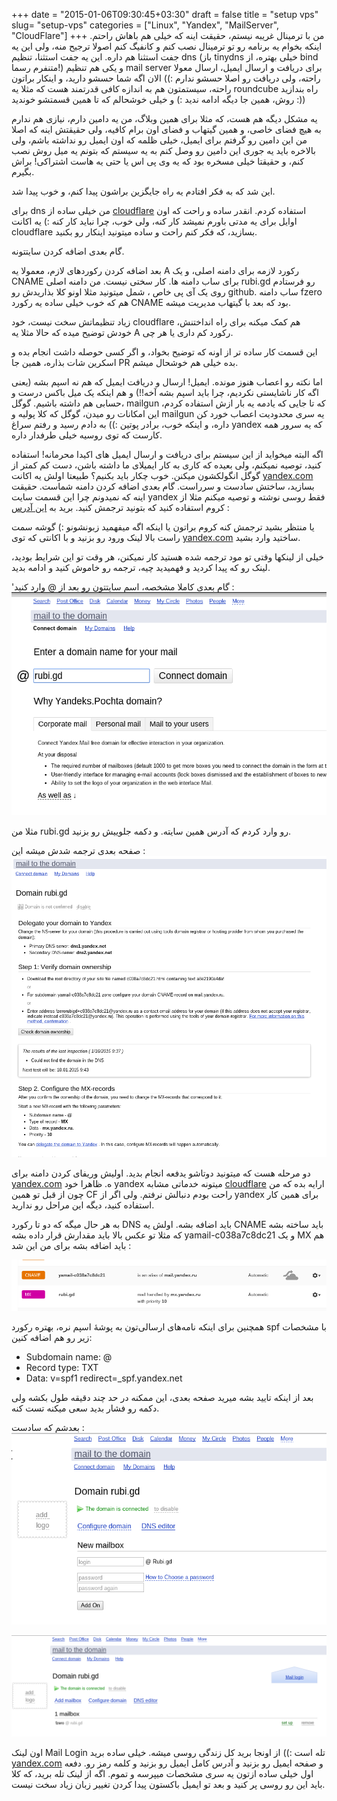 +++
date = "2015-01-06T09:30:45+03:30"
draft = false
title = "setup vps"
slug= "setup-vps"
categories = ["Linux", "Yandex", "MailServer", "CloudFlare"]
+++
من با ترمینال غریبه نیستم، حقیقت اینه که خیلی هم باهاش راحتم. اینکه بخوام یه برنامه رو تو ترمینال نصب کنم و کانفیگ کنم اصولا ترجیح منه، ولی این یه جفت استثنا هم داره. این یه جفت استثنا، تنظیم dns (باز tinydns خیلی بهتره، از bind متنفرم رسما!) و یکی هم تنظیم mail server برای دریافت و ارسال ایمیل، ارسال معولا راحته، ولی دریافت رو اصلا حسشو ندارم :)) الان اگه شما حسشو دارید، و اینکار براتون راحته، سیستمتون هم به اندازه کافی قدرتمند هست که مثلا یه roundcube راه بندازید روش، همین جا دیگه ادامه ندید :) و خیلی خوشحالم که تا همین قسمتشو خوندید :))

یه مشکل دیگه هم هست، که مثلا برای همین وبلاگ، من یه دامین دارم، نیازی هم ندارم به هیچ فضای خاصی، و همین گیتهاب و فضای اون برام کافیه، ولی حقیقتش اینه که اصلا من این دامین رو گرفتم برای ایمیل، خیلی ظلمه که اون ایمیل رو نداشته باشم، ولی بالاخره باید یه جوری این دامین رو وصل کنم به یه سیستم که بتونم یه میل روش نصب کنم، و حقیقتا خیلی مسخره بود که یه وی پی اس یا حتی یه هاست اشتراکی! براش بگیرم. 

این شد که به فکر افتادم یه راه جایگزین براشون پیدا کنم، و خوب پیدا شد. 

برای dns من خیلی ساده از [cloudflare](https://www.cloudflare.com/) استفاده کردم. انقدر ساده و راحت که اون اوایل برای یه مدتی باورم نمیشد کار کنه، ولی خوب، چرا نباید کار کنه :) یه اکانت cloudflare بسازید، که فکر کنم راحت و ساده میتونید اینکار رو بکنید. 

گام بعدی اضافه کردن سایتتونه. 

بعد اضافه کردن رکوردهای لازم، معمولا یه A رکورد لازمه برای دامنه اصلی، و یک CNAME برای ساب دامنه ها. کار سختی نیست. من دامنه اصلی rubi.gd رو فرستادم روی یک آی پی خاص ، شمل میتونید مثلا اونو کلا بذاریدش رو github. ساب دامنه fzero هم که خوب خیلی ساده یه رکورد CNAME بود که بعد با گیتهاب مدیریت میشه. 

زیاد تنظیماتش سخت نیست، خود cloudflare هم کمک میکنه برای راه انداختنش، خودش توضیح میده که حالا مثلا یه A رکورد کم داری یا هر چی. 

این قسمت کار ساده تر از اونه که توضیح بخواد، و اگر کسی حوصله داشت انجام بده و اسکرین شات بذاره، همین جا PR بده خیلی هم خوشحال میشم. 

اما نکته رو اعصاب هنوز مونده. ایمیل! ارسال و دریافت ایمیل که هم نه اسپم بشه (یعنی اگه کار ناشایستی نکردیم، چرا باید اسپم بشه آخه!!) و هم اینکه یک میل باکس درست و حسابی هم داشته باشیم. گوگل، mailgun که تا جایی که یادمه یه بار ازش استفاده کردم، این امکانات رو میدن، گوگل که کلا پولیه و mailgun یه سری محدودیت اعصاب خورد کن داره، و اینکه خوب، برادر پوتین :)) به دادم رسید و رفتم سراغ yandex که یه سرور همه کارست که توی روسیه خیلی طرفدار داره. 

اگه البته میخواید از این سیستم برای دریافت و ارسال ایمیل های اکیدا محرمانه! استفاده کنید، توصیه نمیکنم، ولی بعیده که کاری به کار ایمیلای ما داشته باشن، دست کم کمتر از گوگل انگولکشون میکنن. 
خوب چکار باید بکنیم؟ طبیعتا اولش یه اکانت [yandex.com](http://yandex.com) بسازید، ساختش سادست و سرراست.
گام بعدی اضافه کردن دامنه شماست. حقیقت اینه که نمیدونم چرا این قسمت سایت yandex فقط روسی نوشته و توصیه میکنم مثلا از کروم استفاده کنید که بتونید ترجمش کنید. برید به [این آدرس](https://pdd.yandex.ru/domains_add/) : 

یا منتظر بشید ترجمش کنه کروم براتون یا اینکه اگه میفهمید زبونشونو :) گوشه سمت راست بالا لینک ورود رو بزنید و با اکانتی که توی [yandex.com](http://yandex.com) ساختید وارد بشید. 

خیلی از لینکها وقتی تو مود ترجمه شده هستید کار نمیکنن، هر وقت تو این شرایط بودید، لینک رو که پیدا کردید و فهمیدید چیه، ترجمه رو خاموش کنید و ادامه بدید. 

'گام بعدی کاملا مشخصه، اسم سایتتون رو بعد از @ وارد کنید : 
![ثبت دامنه در yandex](/images/setup-vps/yandex1.png)

مثلا من rubi.gd رو وارد کردم که آدرس همین سایته. و دکمه جلوییش رو بزنید. 

صفحه بعدی ترجمه شدش میشه این : 
![ثبت دامنه در yandex](/images/setup-vps/yandex2.png)

دو مرحله هست که میتونید دوتاشو یدفعه انجام بدید. اولیش وریفای کردن دامنه برای [yandex.com](http://yandex.com) ه. ظاهرا خود yandex میتونه خدماتی مشابه  [cloudflare](https://www.cloudflare.com/)  ارایه بده که من چون از قبل تو همین CF راحت بودم دنبالش نرفتم. ولی اگر از yandex برای همین کار استفاده کنید، دیگه این مراحل رو ندارید. 

به هر حال میگه که دو تا رکورد DNS باید اضافه بشه. اولش یه CNAME باید ساخته بشه که مثلا تو عکس بالا باید مقدارش قرار داده بشه yamail-c038a7c8dc21 و یک MX هم باید اضافه بشه برای من این شد : 

![افزودن رکورد در cf](/images/setup-vps/cf-2.png)

همچنین برای اینکه نامه‌های ارسالی‌تون به پوشهٔ اسپم نره، بهتره رکورد spf با مشخصات زیر رو هم اضافه کنین:

 * Subdomain name: @
 * Record type: TXT
 * Data: v=spf1 redirect=_spf.yandex.net


بعد از اینکه تایید بشه میرید صفحه بعدی، این ممکنه در حد چند دقیقه طول بکشه ولی دکمه رو فشار بدید سعی میکنه تست کنه. 

بعدشم که سادست : 
![ایجاد ایمیل](/images/setup-vps/yandex3.png)

![افزودن ایمیل](/images/setup-vps/yandex4.png)

اون لینک Mail Login تله است :)) از اونجا برید کل زندگی روسی میشه. 
خیلی ساده برید [yandex.com](http://yandex.com) و صفحه ایمیل رو بزنید و آدرس کامل ایمیل رو بزنید و کلمه رمز رو. 
دفعه اول خیلی ساده ازتون یه سری مشخصات میپرسه و تموم. اگه از لینک تله برید، که کلا باید این رو روسی پر کنید و بعد تو ایمیل باکستون پیدا کردن تغییر زبان زیاد سخت نیست. 
